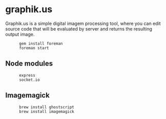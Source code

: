 graphik.us
==========

Graphik.us is a simple digital imagem processing tool, where you can edit source code that will be evaluated by server and returns the resulting output image.

          gem install foreman
          foreman start

Node modules
------------

          express
          socket.io

Imagemagick
-----------

          brew install ghostscript
          brew install imagemagick

